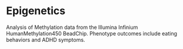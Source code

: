 # Epigenetics
Analysis of Methylation data from the Illumina Infinium HumanMethylation450 BeadChip. Phenotype outcomes include eating behaviors and ADHD symptoms. 
